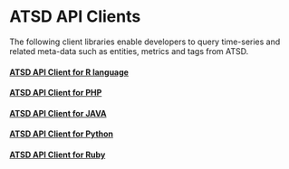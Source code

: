# ATSD API Clients

The following client libraries enable developers to query time-series and related meta-data such as entities, metrics and tags from ATSD.

#### [ATSD API Client for R language](https://github.com/axibase/atsd-api-r)

#### [ATSD API Client for PHP](https://github.com/axibase/atsd-api-php)

#### [ATSD API Client for JAVA](https://github.com/axibase/atsd-api-java)

#### [ATSD API Client for Python](https://github.com/axibase/atsd-api-python)

#### [ATSD API Client for Ruby](https://github.com/axibase/atsd-api-ruby)